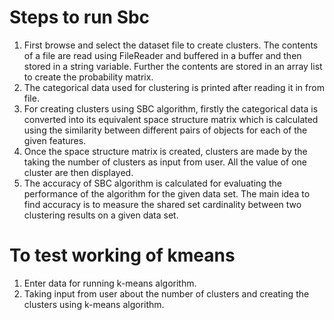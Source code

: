# Steps to run Sbc
1. First browse and select the dataset file to create clusters. The contents of a file are read
using FileReader and buffered in a buffer and then stored in a string variable. Further the
contents are stored in an array list to create the probability matrix.
2. The categorical data used for clustering is printed after reading it in from file.
3. For creating clusters using SBC algorithm, firstly the categorical data is converted into its
equivalent space structure matrix which is calculated using the similarity between different pairs
of objects for each of the given features.
4. Once the space structure matrix is created, clusters are made by the taking the number of clusters
as input from user. All the value of one cluster are then displayed.
5. The accuracy of SBC algorithm is calculated for evaluating the performance of the algorithm for
the given data set. The main idea to find accuracy is to measure the shared set cardinality
between two clustering results on a given data set.

# To test working of kmeans
1. Enter data for running k-means algorithm.
2. Taking input from user about the number of clusters and creating the clusters using k-means
algorithm.
